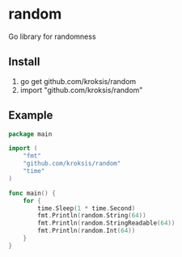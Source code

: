 # random
Go library for randomness

## Install
1. go get github.com/kroksis/random
2. import "github.com/kroksis/random"

## Example
```go
package main

import (
	"fmt"
	"github.com/kroksis/random"
	"time"
)

func main() {
	for {
		time.Sleep(1 * time.Second)
		fmt.Println(random.String(64))
		fmt.Println(random.StringReadable(64))
		fmt.Println(random.Int(64))
	}
}
```
